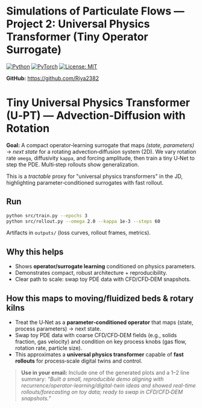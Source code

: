 # Simulations of Particulate Flows — Project 2: Universal Physics Transformer (Tiny Operator Surrogate)

[![Python](https://img.shields.io/badge/Python-3.10+-blue.svg)](#) [![PyTorch](https://img.shields.io/badge/PyTorch-lightgrey.svg)](#) [![License: MIT](https://img.shields.io/badge/License-MIT-green.svg)](#)

**GitHub:** https://github.com/Riya2382


# Tiny Universal Physics Transformer (U‑PT) — Advection‑Diffusion with Rotation

**Goal:** A compact operator‑learning surrogate that maps *(state, parameters)* → *next state* for a rotating advection‑diffusion system (2D). We vary rotation rate `omega`, diffusivity `kappa`, and forcing amplitude, then train a tiny U‑Net to step the PDE. Multi‑step rollouts show generalization.

This is a *tractable* proxy for "universal physics transformers" in the JD, highlighting parameter‑conditioned surrogates with fast rollout.

## Run
```bash
python src/train.py --epochs 3
python src/rollout.py --omega 2.0 --kappa 1e-3 --steps 60
```
Artifacts in `outputs/` (loss curves, rollout frames, metrics).

## Why this helps
- Shows **operator/surrogate learning** conditioned on physics parameters.
- Demonstrates compact, robust architecture + reproducibility.
- Clear path to scale: swap toy PDE data with CFD/CFD‑DEM snapshots.
## How this maps to moving/fluidized beds & rotary kilns

- Treat the U‑Net as a **parameter‑conditioned operator** that maps (state, process parameters) → next state.
- Swap toy PDE data with coarse CFD/CFD‑DEM fields (e.g., solids fraction, gas velocity) and condition on key process knobs (gas flow, rotation rate, particle size).
- This approximates a **universal physics transformer** capable of **fast rollouts** for process‑scale digital twins and control.


> **Use in your email:** Include one of the generated plots and a 1–2 line summary:
> *“Built a small, reproducible demo aligning with recurrence/operator-learning/digital-twin ideas and showed real-time rollouts/forecasting on toy data; ready to swap in CFD/CFD‑DEM snapshots.”*
